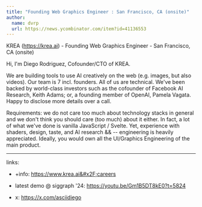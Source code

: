 ```yaml
---
title: "Founding Web Graphics Engineer : San Francisco, CA (onsite)"
author:
  name: dvrp
  url: https://news.ycombinator.com/item?id=41136553
---
```

KREA (<a href="https:&#x2F;&#x2F;krea.ai" rel="nofollow">https:&#x2F;&#x2F;krea.ai</a>) - Founding Web Graphics Engineer - San Francisco, CA (onsite)

Hi, I&#x27;m Diego Rodriguez, Cofounder&#x2F;CTO of KREA.

We are building tools to use AI creatively on the web (e.g. images, but also videos). Our team is 7 incl. founders. All of us are technical. We&#x27;ve been backed by world-class investors such as the cofounder of Facebook AI Research, Keith Adams; or, a founding member of OpenAI, Pamela Vagata. Happy to disclose more details over a call.

Requirements: we do not care too much about technology stacks 
in general and we don&#x27;t think you should care (too much) about it either. In fact, a lot of what we&#x27;ve done is vanilla JavaScript &#x2F; Svelte. Yet, experience with shaders, design, taste, and AI research &amp;&amp; -- engineering is heavily appreciated. Ideally, you would own all the UI&#x2F;Graphics Engineering of the main product.

---

links:

- +info: <a href="https:&#x2F;&#x2F;www.krea.ai&#x2F;careers" rel="nofollow">https:&#x2F;&#x2F;www.krea.ai&#x2F;careers</a>

- latest demo @ siggraph &#x27;24: <a href="https:&#x2F;&#x2F;youtu.be&#x2F;Gm1B5DT8kE0?t=5824" rel="nofollow">https:&#x2F;&#x2F;youtu.be&#x2F;Gm1B5DT8kE0?t=5824</a>

- x: <a href="https:&#x2F;&#x2F;x.com&#x2F;asciidiego" rel="nofollow">https:&#x2F;&#x2F;x.com&#x2F;asciidiego</a>
